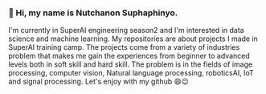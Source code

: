 ### 🤗 Hi, my name is Nutchanon Suphaphinyo.
  I'm currently in SuperAI engineering season2 and I'm interested in data science and machine learning. My repositories are about projects I made in SuperAI training camp. The projects come from a variety of industries problem that makes me gain the experiences from beginner to advanced levels 
both in soft skill and hard skill. The problem is in the fields of image processing, computer vision, Natural language processing, roboticsAI, IoT and signal processing. Let's enjoy with my github 😄😉
<!--
**NutchanonS/NutchanonS** is a ✨ _special_ ✨ repository because its `README.md` (this file) appears on your GitHub profile.

Here are some ideas to get you started:

- 🔭 I’m currently working on ...
- 🌱 I’m currently learning ...
- 👯 I’m looking to collaborate on ...
- 🤔 I’m looking for help with ...
- 💬 Ask me about ...
- 📫 How to reach me: ...
- 😄 Pronouns: ...
- ⚡ Fun fact: ...
-->
